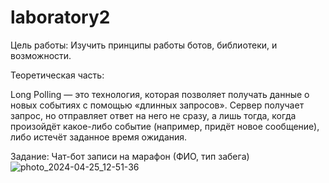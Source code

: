 # laboratory2
Цель работы: Изучить принципы работы ботов, библиотеки, и возможности.

Теоретическая часть:

Long Polling — это технология, которая позволяет получать данные о новых событиях с помощью «длинных запросов». Сервер получает запрос, но отправляет ответ на него не сразу, а лишь тогда, когда произойдёт какое-либо событие (например, придёт новое сообщение), либо истечёт заданное время ожидания.

Задание: Чат-бот записи на марафон (ФИО, тип забега)
![photo_2024-04-25_12-51-36](https://github.com/Nekob1t/laboratory2/assets/97468990/24e8b422-b72f-4985-895b-a840c46cddd9)
